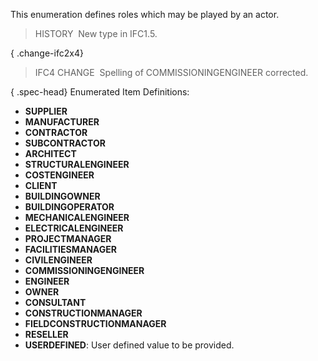﻿This enumeration defines roles which may be played by an actor.

> HISTORY&nbsp; New type in IFC1.5.

{ .change-ifc2x4}
> IFC4 CHANGE&nbsp; Spelling of COMMISSIONINGENGINEER corrected.

{ .spec-head}
Enumerated Item Definitions:

* **SUPPLIER**
* **MANUFACTURER**
* **CONTRACTOR**
* **SUBCONTRACTOR**
* **ARCHITECT**
* **STRUCTURALENGINEER**
* **COSTENGINEER**
* **CLIENT**
* **BUILDINGOWNER**
* **BUILDINGOPERATOR**
* **MECHANICALENGINEER**
* **ELECTRICALENGINEER**
* **PROJECTMANAGER**
* **FACILITIESMANAGER**
* **CIVILENGINEER**
* **COMMISSIONINGENGINEER**
* **ENGINEER**
* **OWNER**
* **CONSULTANT**
* **CONSTRUCTIONMANAGER**
* **FIELDCONSTRUCTIONMANAGER**
* **RESELLER**
* **USERDEFINED**: User defined value to be provided.
